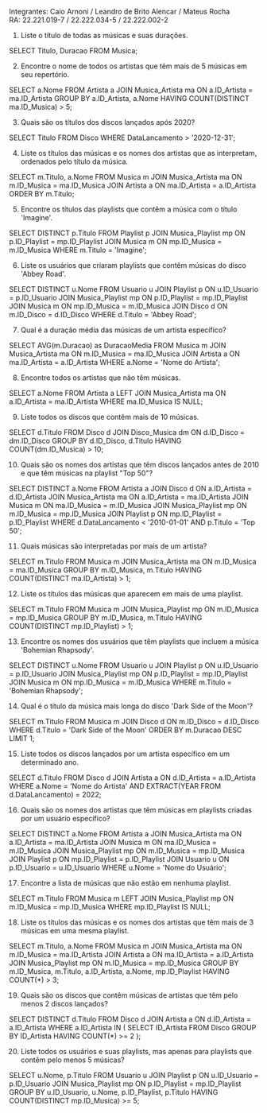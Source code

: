 Integrantes: Caio Arnoni / Leandro de Brito Alencar / Mateus Rocha <br>
RA: 22.221.019-7 / 22.222.034-5 / 22.222.002-2

1. Liste o título de todas as músicas e suas durações.

SELECT Titulo, Duracao
FROM Musica;

2. Encontre o nome de todos os artistas que têm mais de 5 músicas em seu repertório.

SELECT a.Nome
FROM Artista a
JOIN Musica_Artista ma ON a.ID_Artista = ma.ID_Artista
GROUP BY a.ID_Artista, a.Nome
HAVING COUNT(DISTINCT ma.ID_Musica) > 5;

3. Quais são os títulos dos discos lançados após 2020?

SELECT Titulo
FROM Disco
WHERE DataLancamento > '2020-12-31';

4. Liste os títulos das músicas e os nomes dos artistas que as interpretam, ordenados pelo título da música.

SELECT m.Titulo, a.Nome
FROM Musica m
JOIN Musica_Artista ma ON m.ID_Musica = ma.ID_Musica
JOIN Artista a ON ma.ID_Artista = a.ID_Artista
ORDER BY m.Titulo;

5. Encontre os títulos das playlists que contêm a música com o título 'Imagine'.

SELECT DISTINCT p.Titulo
FROM Playlist p
JOIN Musica_Playlist mp ON p.ID_Playlist = mp.ID_Playlist
JOIN Musica m ON mp.ID_Musica = m.ID_Musica
WHERE m.Titulo = 'Imagine';

6. Liste os usuários que criaram playlists que contêm músicas do disco 'Abbey Road'.

SELECT DISTINCT u.Nome
FROM Usuario u
JOIN Playlist p ON u.ID_Usuario = p.ID_Usuario
JOIN Musica_Playlist mp ON p.ID_Playlist = mp.ID_Playlist
JOIN Musica m ON mp.ID_Musica = m.ID_Musica
JOIN Disco d ON m.ID_Disco = d.ID_Disco
WHERE d.Titulo = 'Abbey Road';

7. Qual é a duração média das músicas de um artista específico?

SELECT AVG(m.Duracao) as DuracaoMedia
FROM Musica m
JOIN Musica_Artista ma ON m.ID_Musica = ma.ID_Musica
JOIN Artista a ON ma.ID_Artista = a.ID_Artista
WHERE a.Nome = 'Nome do Artista';

8. Encontre todos os artistas que não têm músicas.

SELECT a.Nome
FROM Artista a
LEFT JOIN Musica_Artista ma ON a.ID_Artista = ma.ID_Artista
WHERE ma.ID_Musica IS NULL;

9. Liste todos os discos que contêm mais de 10 músicas.

SELECT d.Titulo
FROM Disco d
JOIN Disco_Musica dm ON d.ID_Disco = dm.ID_Disco
GROUP BY d.ID_Disco, d.Titulo
HAVING COUNT(dm.ID_Musica) > 10;

10. Quais são os nomes dos artistas que têm discos lançados antes de 2010 e que têm músicas na playlist "Top 50"?

SELECT DISTINCT a.Nome
FROM Artista a
JOIN Disco d ON a.ID_Artista = d.ID_Artista
JOIN Musica_Artista ma ON a.ID_Artista = ma.ID_Artista
JOIN Musica m ON ma.ID_Musica = m.ID_Musica
JOIN Musica_Playlist mp ON m.ID_Musica = mp.ID_Musica
JOIN Playlist p ON mp.ID_Playlist = p.ID_Playlist
WHERE d.DataLancamento < '2010-01-01'
  AND p.Titulo = 'Top 50';

11. Quais músicas são interpretadas por mais de um artista?

SELECT m.Titulo
FROM Musica m
JOIN Musica_Artista ma ON m.ID_Musica = ma.ID_Musica
GROUP BY m.ID_Musica, m.Titulo
HAVING COUNT(DISTINCT ma.ID_Artista) > 1;

12. Liste os títulos das músicas que aparecem em mais de uma playlist.

SELECT m.Titulo
FROM Musica m
JOIN Musica_Playlist mp ON m.ID_Musica = mp.ID_Musica
GROUP BY m.ID_Musica, m.Titulo
HAVING COUNT(DISTINCT mp.ID_Playlist) > 1;

13. Encontre os nomes dos usuários que têm playlists que incluem a música 'Bohemian Rhapsody'.

SELECT DISTINCT u.Nome
FROM Usuario u
JOIN Playlist p ON u.ID_Usuario = p.ID_Usuario
JOIN Musica_Playlist mp ON p.ID_Playlist = mp.ID_Playlist
JOIN Musica m ON mp.ID_Musica = m.ID_Musica
WHERE m.Titulo = 'Bohemian Rhapsody';

14. Qual é o título da música mais longa do disco 'Dark Side of the Moon'?

SELECT m.Titulo
FROM Musica m
JOIN Disco d ON m.ID_Disco = d.ID_Disco
WHERE d.Titulo = 'Dark Side of the Moon'
ORDER BY m.Duracao DESC
LIMIT 1;

15. Liste todos os discos lançados por um artista específico em um determinado ano.

SELECT d.Titulo
FROM Disco d
JOIN Artista a ON d.ID_Artista = a.ID_Artista
WHERE a.Nome = 'Nome do Artista'
  AND EXTRACT(YEAR FROM d.DataLancamento) = 2022;

16. Quais são os nomes dos artistas que têm músicas em playlists criadas por um usuário específico?

SELECT DISTINCT a.Nome
FROM Artista a
JOIN Musica_Artista ma ON a.ID_Artista = ma.ID_Artista
JOIN Musica m ON ma.ID_Musica = m.ID_Musica
JOIN Musica_Playlist mp ON m.ID_Musica = mp.ID_Musica
JOIN Playlist p ON mp.ID_Playlist = p.ID_Playlist
JOIN Usuario u ON p.ID_Usuario = u.ID_Usuario
WHERE u.Nome = 'Nome do Usuário';

17. Encontre a lista de músicas que não estão em nenhuma playlist.

SELECT m.Titulo
FROM Musica m
LEFT JOIN Musica_Playlist mp ON m.ID_Musica = mp.ID_Musica
WHERE mp.ID_Playlist IS NULL;

18. Liste os títulos das músicas e os nomes dos artistas que têm mais de 3 músicas em uma mesma playlist.

SELECT m.Titulo, a.Nome
FROM Musica m
JOIN Musica_Artista ma ON m.ID_Musica = ma.ID_Artista
JOIN Artista a ON ma.ID_Artista = a.ID_Artista
JOIN Musica_Playlist mp ON m.ID_Musica = mp.ID_Musica
GROUP BY m.ID_Musica, m.Titulo, a.ID_Artista, a.Nome, mp.ID_Playlist
HAVING COUNT(*) > 3;

19. Quais são os discos que contêm músicas de artistas que têm pelo menos 2 discos lançados?

SELECT DISTINCT d.Titulo
FROM Disco d
JOIN Artista a ON d.ID_Artista = a.ID_Artista
WHERE a.ID_Artista IN (
    SELECT ID_Artista
    FROM Disco
    GROUP BY ID_Artista
    HAVING COUNT(*) >= 2
);

20. Liste todos os usuários e suas playlists, mas apenas para playlists que contêm pelo menos 5 músicas?

SELECT u.Nome, p.Titulo
FROM Usuario u
JOIN Playlist p ON u.ID_Usuario = p.ID_Usuario
JOIN Musica_Playlist mp ON p.ID_Playlist = mp.ID_Playlist
GROUP BY u.ID_Usuario, u.Nome, p.ID_Playlist, p.Titulo
HAVING COUNT(DISTINCT mp.ID_Musica) >= 5;
